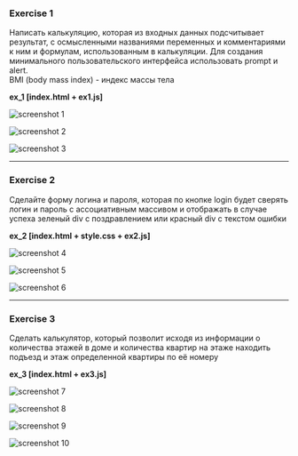 ### Exercise 1

Написать калькуляцию, которая из входных данных подсчитывает результат, с осмысленными названиями переменных и комментариями к ним и формулам, использованным в калькуляции. Для создания минимального пользовательского интерфейса использовать prompt и alert.   
BMI (body mass index) - индекс массы тела 

__ex_1 [index.html + ex1.js]__

![screenshot 1](http://screenshots.alexandragaag.php.a-level.com.ua/2019-Sep-17-21-33-57.png)  

![screenshot 2](http://screenshots.alexandragaag.php.a-level.com.ua/2019-Sep-17-21-35-02.png)  

![screenshot 3](http://screenshots.alexandragaag.php.a-level.com.ua/2019-Sep-17-21-36-07.png)  

-----

### Exercise 2

Сделайте форму логина и пароля, которая по кнопке login будет сверять логин и пароль с ассоциативным массивом и отображать в случае успеха зеленый div с поздравлением или красный div с текстом ошибки

__ex_2 [index.html + style.css + ex2.js]__

![screenshot 4](http://screenshots.alexandragaag.php.a-level.com.ua/2019-Sep-17-21-32-34.png)  

![screenshot 5](http://screenshots.alexandragaag.php.a-level.com.ua/2019-Sep-17-21-29-25.png)

![screenshot 6](http://screenshots.alexandragaag.php.a-level.com.ua/2019-Sep-17-21-30-54.png) 

-----

### Exercise 3

Сделать калькулятор, который позволит исходя из информации о количества этажей в доме и количества квартир на этаже находить подъезд и этаж определенной квартиры по её номеру

__ex_3 [index.html + ex3.js]__


![screenshot 7](http://screenshots.alexandragaag.php.a-level.com.ua/2019-Sep-17-23-09-39.png)  

![screenshot 8](http://screenshots.alexandragaag.php.a-level.com.ua/2019-Sep-17-23-10-35.png)  

![screenshot 9](http://screenshots.alexandragaag.php.a-level.com.ua/2019-Sep-17-23-11-34.png)  

![screenshot 10](http://screenshots.alexandragaag.php.a-level.com.ua/2019-Sep-17-23-12-29.png)  